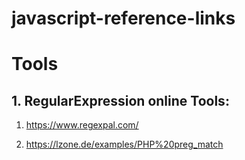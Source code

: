 # javascript-reference-links

# Tools

## 1. RegularExpression online Tools:

 1. <a href="https://www.regexpal.com/">https://www.regexpal.com/</a>

 2. <a href="https://lzone.de/examples/PHP%20preg_match">https://lzone.de/examples/PHP%20preg_match</a>
